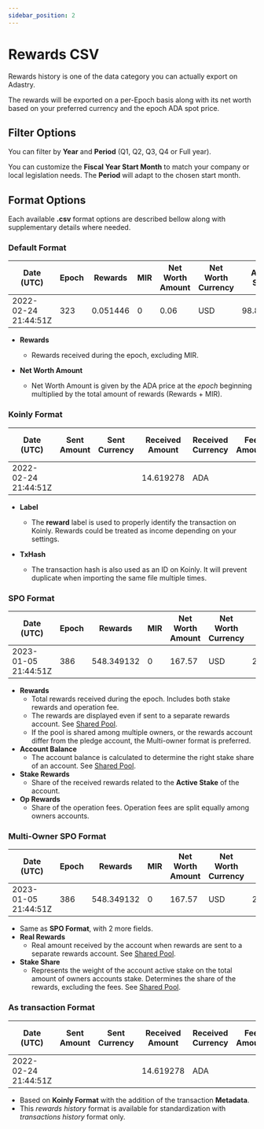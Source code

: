 ```yaml
---
sidebar_position: 2
---
```


# Rewards CSV

Rewards history is one of the data category you can actually export on Adastry.

The rewards will be exported on a per-Epoch basis along with its net worth based on your preferred currency
and the epoch ADA spot price.

## Filter Options

You can filter by **Year** and **Period** (Q1, Q2, Q3, Q4 or Full year).

You can customize the **Fiscal Year Start Month** to match your company or local legislation needs.
The **Period** will adapt to the chosen start month.

## Format Options

Each available **.csv** format options are described bellow along with supplementary details where needed.

### Default Format

| Date (UTC)           | Epoch | Rewards  | MIR | Net Worth Amount  | Net Worth Currency | Active Stake  | Withdrawable  | Withdrawn | Description               |
|----------------------|-------|----------|-----|-------------------|--------------------|---------------|---------------|-----------|---------------------------|
| 2022-02-24 21:44:51Z | 323   | 0.051446 | 0   | 0.06              | USD                | 98.824643     | 0.051446      | 0         | Epoch 323 for stake1u9... |

- **Rewards**
  - Rewards received during the epoch, excluding MIR.

- **Net Worth Amount**
  - Net Worth Amount is given by the ADA price at the *epoch* beginning multiplied by the total amount of rewards (Rewards + MIR).

### Koinly Format

| Date (UTC)           | Sent Amount | Sent Currency | Received Amount | Received Currency | Fee Amount | Fee Currency | Net Worth Amount | Net Worth Currency | Label  | Description               | TxHash     |
|----------------------|-------------|---------------|-----------------|-------------------|------------|--------------|------------------|--------------------|--------|---------------------------|------------|
| 2022-02-24 21:44:51Z |             |               | 14.619278       | ADA               |            |              | 19.73            | USD                | reward | Epoch 319 for stake1u9... | c42c02a... |

- **Label**
  - The **reward** label is used to properly identify the transaction on Koinly. Rewards could be treated as income depending on your settings.

- **TxHash**
  - The transaction hash is also used as an ID on Koinly. It will prevent duplicate when importing the same file multiple times.

### SPO Format

| Date (UTC)           | Epoch | Rewards    | MIR | Net Worth Amount | Net Worth Currency | Active Stake | Account Balance | Stake Rewards | Op Rewards | Withdrawable | Withdrawn | Description               |
|----------------------|-------|------------|-----|------------------|--------------------|--------------|-----------------|---------------|------------|--------------|-----------|---------------------------|
| 2023-01-05 21:44:51Z | 386   | 548.349132 | 0   | 167.57           | USD                | 20739.034394 | 20521.586431    | 183.981623    | 364.367509 | 0            | 0         | Epoch 386 for stake1u9... |

- **Rewards**
  - Total rewards received during the epoch. Includes both stake rewards and operation fee.
  - The rewards are displayed even if sent to a separate rewards account. See [Shared Pool](/learn/docs/services/shared-pool).
  - If the pool is shared among multiple owners, or the rewards account differ from the pledge account, the Multi-owner format is preferred.
- **Account Balance**
  - The account balance is calculated to determine the right stake share of an account. See [Shared Pool](/learn/docs/services/shared-pool).
- **Stake Rewards**
  - Share of the received rewards related to the **Active Stake** of the account.
- **Op Rewards**
  - Share of the operation fees. Operation fees are split equally among owners accounts.

### Multi-Owner SPO Format

| Date (UTC)           | Epoch | Rewards    | MIR | Net Worth Amount | Net Worth Currency | Active Stake | Account Balance | Real Rewards | Stake Rewards | Op Rewards | Stake Share        | Withdrawable | Withdrawn | Description               |
|----------------------|-------|------------|-----|------------------|--------------------|--------------|-----------------|--------------|---------------|------------|--------------------|--------------|-----------|---------------------------|
| 2023-01-05 21:44:51Z | 386   | 548.349132 | 0   | 167.57           | USD                | 20739.034394 | 20521.586431    | 0            | 183.981623    | 364.367509 | 0.6996442172906921 | 0            | 0         | Epoch 386 for stake1u9... |

- Same as **SPO Format**, with 2 more fields.
- **Real Rewards**
  - Real amount received by the account when rewards are sent to a separate rewards account. See [Shared Pool](/learn/docs/services/shared-pool).
- **Stake Share**
  - Represents the weight of the account active stake on the total amount of owners accounts stake. Determines the share of the rewards, excluding the fees. See [Shared Pool](/learn/docs/services/shared-pool).

### As transaction Format

| Date (UTC)           | Sent Amount | Sent Currency | Received Amount | Received Currency | Fee Amount | Fee Currency | Net Worth Amount | Net Worth Currency | Label  | Description               | TxHash     | Metadata |
|----------------------|-------------|---------------|-----------------|-------------------|------------|--------------|------------------|--------------------|--------|---------------------------|------------|----------|
| 2022-02-24 21:44:51Z |             |               | 14.619278       | ADA               |            |              | 19.73            | USD                | reward | Epoch 319 for stake1u9... | c42c02a... |          |

- Based on **Koinly Format** with the addition of the transaction **Metadata**.
- This *rewards history* format is available for standardization with *transactions history* format only.
